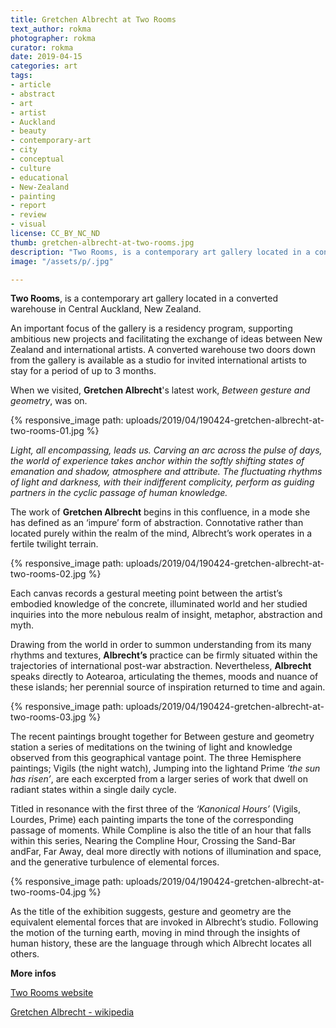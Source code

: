 ```yaml
---
title: Gretchen Albrecht at Two Rooms
text_author: rokma
photographer: rokma
curator: rokma
date: 2019-04-15
categories: art
tags:
- article
- abstract
- art
- artist
- Auckland
- beauty
- contemporary-art
- city
- conceptual
- culture
- educational
- New-Zealand
- painting
- report
- review
- visual
license: CC_BY_NC_ND
thumb: gretchen-albrecht-at-two-rooms.jpg
description: "Two Rooms, is a contemporary art gallery located in a converted warehouse in Central Auckland. When we visited, Gretchen Albrecht latest work -Between gesture and geometry- was on."
image: "/assets/p/.jpg"

---
```

**Two Rooms**, is a contemporary art gallery located in a converted warehouse in Central Auckland, New Zealand.

An important focus of the gallery is a residency program, supporting ambitious new projects and facilitating the exchange of ideas between New Zealand and international artists. A converted warehouse two doors down from the gallery is available as a studio for invited international artists to stay for a period of up to 3 months.

When we visited, **Gretchen Albrecht**'s latest work, _Between gesture and geometry_, was on.

{% responsive_image path: uploads/2019/04/190424-gretchen-albrecht-at-two-rooms-01.jpg %}

_Light, all encompassing, leads us. Carving an arc across the pulse of days, the world of experience takes anchor within the softly shifting states of emanation and shadow, atmosphere and attribute. The fluctuating rhythms of light and darkness, with their indifferent complicity, perform as guiding partners in the cyclic passage of human knowledge._

The work of **Gretchen Albrecht** begins in this confluence, in a mode she has defined as an ‘impure’ form of abstraction. Connotative rather than located purely within the realm of the mind, Albrecht’s work operates in a fertile twilight terrain.

{% responsive_image path: uploads/2019/04/190424-gretchen-albrecht-at-two-rooms-02.jpg %}

Each canvas records a gestural meeting point between the artist’s embodied knowledge of the concrete, illuminated world and her studied inquiries into the more nebulous realm of insight, metaphor, abstraction and myth.

Drawing from the world in order to summon understanding from its many rhythms and textures, **Albrecht’s** practice can be firmly situated within the trajectories of international post-war abstraction. Nevertheless, **Albrecht** speaks directly to Aotearoa, articulating the themes, moods and nuance of these islands; her perennial source of inspiration returned to time and again.

{% responsive_image path: uploads/2019/04/190424-gretchen-albrecht-at-two-rooms-03.jpg %}

The recent paintings brought together for Between gesture and geometry station a series of meditations on the twining of light and knowledge observed from this geographical vantage point. The three Hemisphere paintings; Vigils (the night watch), Jumping into the lightand Prime _‘the sun has risen’_, are each excerpted from a larger series of work that dwell on radiant states within a single daily cycle.

Titled in resonance with the first three of the _‘Kanonical Hours’_ (Vigils, Lourdes, Prime) each painting imparts the tone of the corresponding passage of moments. While Compline is also the title of an hour that falls within this series, Nearing the Compline Hour, Crossing the Sand-Bar andFar, Far Away, deal more directly with notions of illumination and space, and the generative turbulence of elemental forces.

{% responsive_image path: uploads/2019/04/190424-gretchen-albrecht-at-two-rooms-04.jpg %}

As the title of the exhibition suggests, gesture and geometry are the equivalent elemental forces that are invoked in Albrecht’s studio. Following the motion of the turning earth, moving in mind through the insights of human history, these are the language through which Albrecht locates all others.




**More infos**

[Two Rooms website](https://tworooms.co.nz/)

[Gretchen Albrecht - wikipedia](https://en.wikipedia.org/wiki/Gretchen_Albrecht)
